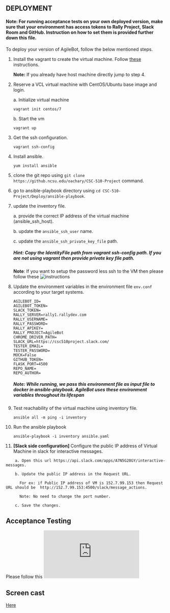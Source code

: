 ## DEPLOYMENT
 
#### Note: For running acceptance tests on your own deployed version, make sure that your environment has access tokens to Rally Project, Slack Room and GitHub. Instruction on how to set them is provided further down this file.
 
To deploy your version of AgileBot, follow the below mentioned steps. 

1. Install the vagrant to create the virtual machine. Follow [these](https://github.com/CSC-DevOps/CM/blob/master/VM.md) instructions.  

    **Note:** If you already have host machine directly jump to step 4.  

2. Reserve a VCL virtual machine with CentOS/Ubuntu base image and login.

   a. Initialize virtual machine

   ```
   vagrant init centos/7   
   ```
   b. Start the vm

   ```
   vagrant up
   ```

3. Get the ssh configuration. 

    ```
   vagrant ssh-config
    ```

4. Install ansible. 

    ```
    yum install ansible
    ```
    
5. clone the git repo using `git clone https://github.ncsu.edu/oachary/CSC-510-Project` command.

6. go to ansible-playbook directory using `cd CSC-510-Project/Deploy/ansible-playbook`. 

7. update the inventory file.

   a. provide the correct IP address of the virtual machine (ansible_ssh_host). 
   
   b. update the `ansible_ssh_user` name. 
   
   c. update the `ansible_ssh_private_key_file` path.
   
   ##### *Hint: Copy the IdentityFile path from vagrant ssh-config path. If you are not using vagrant then provide private key file path.*

   **Note**: If you want to setup the password less ssh to the VM then please follow these ![instructions](https://github.ncsu.edu/oachary/CSC-510-Project/blob/master/Deploy/ansible-playbook/setup_passwordless_ssh)
   
8. Update the environment variables in the environment file `env.conf` according to your target systems.

      ```
      AGILEBOT_ID=
      AGILEBOT_TOKEN=
      SLACK_TOKEN=
      RALLY_SERVER=rally1.rallydev.com
      RALLY_USERNAME=
      RALLY_PASSWORD=
      RALLY_APIKEY=
      RALLY_PROJECT=AgileBot
      CHROME_DRIVER_PATH=
      SLACK_URL=https://csc510project.slack.com/
      TESTER_EMAIL=
      TESTER_PASSWORD=
      MOCK=False
      GITHUB_TOKEN=
      FLASK_PORT=4500
      REPO_NAME=
      REPO_AUTHOR=
      ```

    ##### *Note: While running, we pass this environment file as input file to docker in ansible-playbook. AgileBot uses these environment variables throughout its lifespan*

9. Test reachability of the virtual machine using inventory file.

    ```
    ansible all -m ping -i inventory 
    ```

10. Run the ansible playbook 

    ```
    ansible-playbook -i inventory ansible.yaml
    ```

11. **[Slack side configuration]** Configure the public IP address of Virtual Machine in slack for interactive messages. 

```
    a. Open this url https://api.slack.com/apps/A7N5G20GY/interactive-messages. 

    b. Update the public IP address in the Request URL.

      For ex: if Public IP address of VM is 152.7.99.153 then Request URL should be  http://152.7.99.153:4500/slack/message_actions. 

      Note: No need to change the port number.

    c. Save the changes.
```

## Acceptance Testing 

   Please follow this ![link](https://github.ncsu.edu/oachary/CSC-510-Project/blob/master/Deploy/TestCases.md)

## Screen cast

   [Here](https://youtu.be/3ouFn5loFAE)
